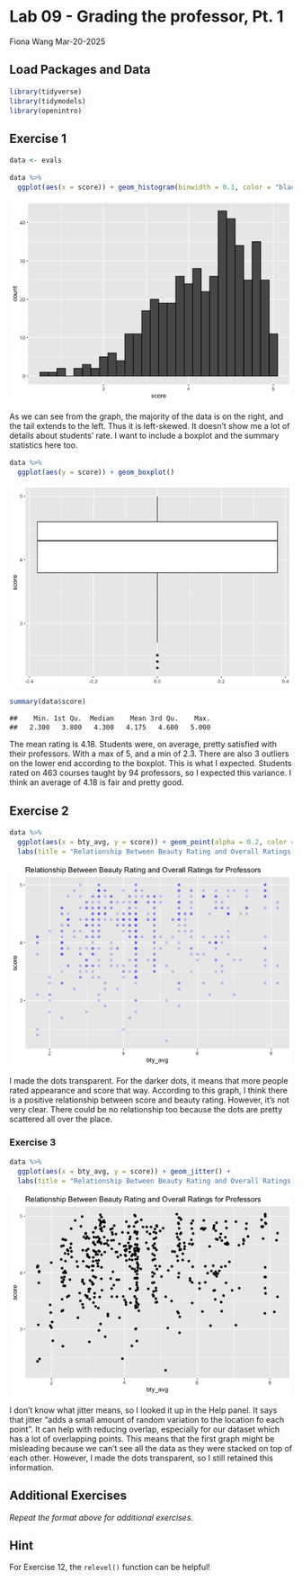 Lab 09 - Grading the professor, Pt. 1
================
Fiona Wang
Mar-20-2025

## Load Packages and Data

``` r
library(tidyverse) 
library(tidymodels)
library(openintro)
```

## Exercise 1

``` r
data <- evals
```

``` r
data %>% 
  ggplot(aes(x = score)) + geom_histogram(binwidth = 0.1, color = "black")
```

![](lab-09_files/figure-gfm/scorehist-1.png)<!-- -->

As we can see from the graph, the majority of the data is on the right,
and the tail extends to the left. Thus it is left-skewed. It doesn’t
show me a lot of details about students’ rate. I want to include a
boxplot and the summary statistics here too.

``` r
data %>% 
  ggplot(aes(y = score)) + geom_boxplot()
```

![](lab-09_files/figure-gfm/scorebox-1.png)<!-- -->

``` r
summary(data$score)
```

    ##    Min. 1st Qu.  Median    Mean 3rd Qu.    Max. 
    ##   2.300   3.800   4.300   4.175   4.600   5.000

The mean rating is 4.18. Students were, on average, pretty satisfied
with their professors. With a max of 5, and a min of 2.3. There are also
3 outliers on the lower end according to the boxplot. This is what I
expected. Students rated on 463 courses taught by 94 professors, so I
expected this variance. I think an average of 4.18 is fair and pretty
good.

## Exercise 2

``` r
data %>% 
  ggplot(aes(x = bty_avg, y = score)) + geom_point(alpha = 0.2, color = "blue") + 
  labs(title = "Relationship Between Beauty Rating and Overall Ratings for Professors")
```

![](lab-09_files/figure-gfm/scorebty-1.png)<!-- -->

I made the dots transparent. For the darker dots, it means that more
people rated appearance and score that way. According to this graph, I
think there is a positive relationship between score and beauty rating.
However, it’s not very clear. There could be no relationship too because
the dots are pretty scattered all over the place.

### Exercise 3

``` r
data %>% 
  ggplot(aes(x = bty_avg, y = score)) + geom_jitter() + 
  labs(title = "Relationship Between Beauty Rating and Overall Ratings for Professors")
```

![](lab-09_files/figure-gfm/jitter-1.png)<!-- -->

I don’t know what jitter means, so I looked it up in the Help panel. It
says that jitter “adds a small amount of random variation to the
location fo each point”. It can help with reducing overlap, especially
for our dataset which has a lot of overlapping points. This means that
the first graph might be misleading because we can’t see all the data as
they were stacked on top of each other. However, I made the dots
transparent, so I still retained this information.

## Additional Exercises

*Repeat the format above for additional exercises.*

## Hint

For Exercise 12, the `relevel()` function can be helpful!
